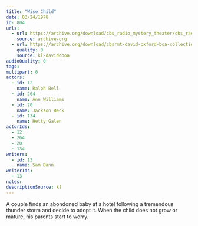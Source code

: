 ```yaml
---
title: "Wise Child"
date: 03/24/1978
id: 804
urls: 
  - url: https://archive.org/download/cbs_radio_mystery_theater/cbs_radio_mystery_theater-0801-0850.zip/cbs_radio_mystery_theater-0801-0850%2Fcbsrmt_0804_wise_child.mp3
    source: archive-org
  - url: https://archive.org/download/cbsrmt-david-oxford-boa-collection/CBSRMT-780324-0804-Wise-Child-(128-48)_WBBM-JE-{BoA}.mp3
    quality: 0
    source: kl-davidoboa
audioQuality: 0
tags: 
multipart: 0
actors:  
  - id: 12
    name: Ralph Bell  
  - id: 264
    name: Ann Williams  
  - id: 20
    name: Jackson Beck  
  - id: 134
    name: Hetty Galen
actorIds:  
  - 12  
  - 264  
  - 20  
  - 134
writers:  
  - id: 13
    name: Sam Dann
writerIds:  
  - 13
notes: 
descriptionSource: kf
---
```

A couple finds an abondoned baby at a hotel following a tremendous thunder storm and decide to adopt it. When the child does not grow or mature, his parents start to worry.